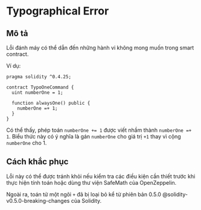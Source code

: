 # Typographical Error

## Mô tả

Lỗi đánh máy có thể dẫn đến những hành vi không mong muốn trong smart contract. 

Ví dụ:

```solidity
pragma solidity ^0.4.25;

contract TypoOneCommand {
  uint numberOne = 1;

  function alwaysOne() public {
    numberOne =+ 1;
  }
}
```

Có thể thấy, phép toán `numberOne += 1` được viết nhầm thành `numberOne =+ 1`. Biểu thức này có ý nghĩa là gán `numberOne` cho giá trị `+1` thay vì cộng `numberOne` cho 1.

## Cách khắc phục

Lỗi này có thể được tránh khỏi nếu kiểm tra các điều kiện cần thiết trước khi thực hiện tính toán hoặc dùng thư viện SafeMath của OpenZeppelin.

Ngoài ra, toán tử một ngôi `+` đã bị loại bỏ kể từ phiên bản 0.5.0 @solidity-v0.5.0-breaking-changes của Solidity.
